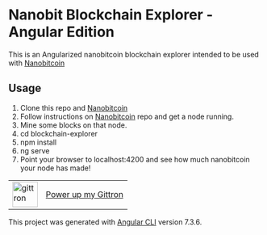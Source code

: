 # Nanobit Blockchain Explorer - Angular Edition

This is an Angularized nanobitcoin blockchain explorer intended to be used with [Nanobitcoin](https://github.com/acolytec3/nanobitcoin)

## Usage

1. Clone this repo and [Nanobitcoin](https://github.com/acolytec3/nanobitcoin)
2. Follow instructions on [Nanobitcoin](https://github.com/acolytec3/nanobitcoin) repo and get a node running.
3. Mine some blocks on that node.
4. cd blockchain-explorer
5. npm install
6. ng serve
7. Point your browser to localhost:4200 and see how much nanobitcoin your node has made!

<table border="0"><tr>  <td><a href="https://gittron.me/bots/0xf5cf50e119892d6bfeb81e9a10695122"><img src="https://s3.amazonaws.com/od-flat-svg/0xf5cf50e119892d6bfeb81e9a10695122.png" alt="gittron" width="50"/></a></td><td><a href="https://gittron.me/bots/0xf5cf50e119892d6bfeb81e9a10695122">Power up my Gittron</a></td></tr></table>

This project was generated with [Angular CLI](https://github.com/angular/angular-cli) version 7.3.6.


